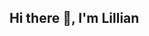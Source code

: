 ## Hi there 👋, I'm Lillian

<!--
**Lillian1228/Lillian1228** is a ✨ _special_ ✨ repository because its `README.md` (this file) appears on your GitHub profile.

Here are some ideas to get you started:
- 😄 Pronouns: She/Her
- 🔭 I work on solving open-ended business problems with various machine learning models and algorithms.
- 👯 I’m looking to contribute to more open-source projects and research work.
- 💬 Ask me about machine learning pitfalls, model evaluation and fairness, recommender systems, and experiment.
- ⚡ Fun fact: I'm a self-taught quant analyst + passionate GenAI builder developing strategy simulation and advisory agents in my spare time.

